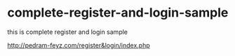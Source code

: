 # complete-register-and-login-sample
this is complete register and login sample

http://pedram-feyz.com/register&login/index.php
